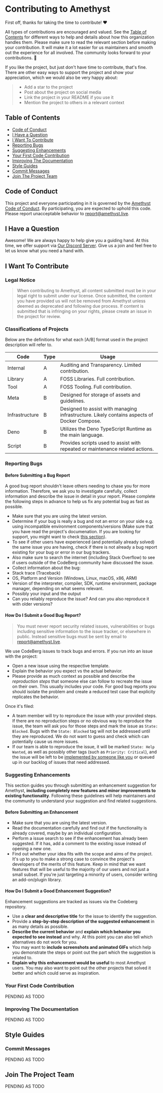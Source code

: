 # Contributing to Amethyst

First off, thanks for taking the time to contribute! ❤️

All types of contributions are encouraged and valued. See the
[Table of Contents](#table-of-contents) for different ways to help and details
about how this organization handles them. Please make sure to read the relevant
section before making your contribution. It will make it a lot easier for us
maintainers and smooth out the experience for all involved. The community looks
forward to your contributions. 🎉

If you like the project, but just don't have time to contribute, that's fine.
There are other easy ways to support the project and show your appreciation,
which we would also be very happy about:

> - Add a star to the project
> - Post about the project on social media
> - Link the project in your README if you use it
> - Mention the project to others in a relevant context

## Table of Contents

- [Code of Conduct](#code-of-conduct)
- [I Have a Question](#i-have-a-question)
- [I Want To Contribute](#i-want-to-contribute)
- [Reporting Bugs](#reporting-bugs)
- [Suggesting Enhancements](#suggesting-enhancements)
- [Your First Code Contribution](#your-first-code-contribution)
- [Improving The Documentation](#improving-the-documentation)
- [Style Guides](#style-guides)
- [Commit Messages](#commit-messages)
- [Join The Project Team](#join-the-project-team)

## Code of Conduct

This project and everyone participating in it is governed by the
[Amethyst Code of Conduct](./CODE_OF_CONDUCT.md). By participating, you are
expected to uphold this code. Please report unacceptable behavior to
[report@amethyst.live](mailto:report@amethyst.live).

## I Have a Question

Awesome! We are always happy to help give you a guiding hand. At this time, we
offer support via [Our Discord Server](https://invite-to.amethyst.live). Give us
a join and feel free to let us know what you need a hand with.

## I Want To Contribute

### Legal Notice

> When contributing to Amethyst, all content submitted must be in your legal
> right to submit under our license. Once submitted, the content you have
> provided us will not be removed from Amethyst unless deemed as deprecated and
> following due process. If content is submitted that is infringing on your
> rights, please create an issue in the project for review.

### Classifications of Projects

Below are the definitions for what each [A/B] format used in the project description will refer to.

| Code           | Type | Usage                                                                                       |
|----------------|------|---------------------------------------------------------------------------------------------|
| Internal       | A    | Auditing and Transparency. Limited contribution.                                            |
| Library        | A    | FOSS Libraries. Full contribution.                                                          |
| Tool           | A    | FOSS Tooling. Full contribution.                                                            |
| Meta           | B    | Designed for storage of assets and guidelines.                                              |
| Infrastructure | B    | Designed to assist with managing infrastructure. Likely contains aspects of Docker Compose. |
| Deno           | B    | Utilizes the Deno TypeScript Runtime as the main language.                                  |
| Script         | B    | Provides scripts used to assist with repeated or maintenance related actions.               |

### Reporting Bugs

#### Before Submitting a Bug Report

A good bug report shouldn't leave others needing to chase you for more
information. Therefore, we ask you to investigate carefully, collect information
and describe the issue in detail in your report. Please complete the following
steps in advance to help us fix any potential bug as fast as possible.

- Make sure that you are using the latest version.
- Determine if your bug is really a bug and not an error on your side e.g. using
  incompatible environment components/versions (Make sure that you have read the
  project's documenation. If you are looking for support, you might want to
  check [this section](#i-have-a-question)).
- To see if other users have experienced (and potentially already solved) the
  same issue you are having, check if there is not already a bug report existing
  for your bug or error in our bug trackers.
- Also make sure to search the internet (including Stack Overflow) to see if
  users outside of the CodeBerg community have discussed the issue.
- Collect information about the bug:
- Stack trace (Traceback)
- OS, Platform and Version (Windows, Linux, macOS, x86, ARM)
- Version of the interpreter, compiler, SDK, runtime environment, package
  manager, depending on what seems relevant.
- Possibly your input and the output
- Can you reliably reproduce the issue? And can you also reproduce it with older
  versions?

#### How Do I Submit a Good Bug Report?

> You must never report security related issues, vulnerabilities or bugs
> including sensitive information to the issue tracker, or elsewhere in public.
> Instead sensitive bugs must be sent by email to
> [report@amethyst.live](mailto:report@amethyst.live).

We use CodeBerg issues to track bugs and errors. If you run into an issue with the
project:

- Open a new issue using the respective template.
- Explain the behavior you expect vs the actual behavior.
- Please provide as much context as possible and describe the _reproduction
  steps_ that someone else can follow to recreate the issue on their own. This
  usually includes your code. For good bug reports you should isolate the
  problem and create a reduced test case that explicity replicates the behavior.

Once it's filed:

- A team member will try to reproduce the issue with your provided steps. If
  there are no reproduction steps or no obvious way to reproduce the issue, the
  team will ask you for those steps and mark the issue as `State: Blocked`. Bugs
  with the `State: Blocked` tag will not be addressed until they are reproduced.
  We do not want to guess and check which can potentially cause us more issues.
- If our team is able to reproduce the issue, it will be marked
  `State: Help Wanted`, as well as possibly other tags (such as
  `Priority: Critical`), and the issue will be left to be
  [implemented by someone like you](#your-first-code-contribution) or queued up
  in our backlog of issues that need addressed.

### Suggesting Enhancements

This section guides you through submitting an enhancement suggestion for
Amethyst, **including completely new features and minor improvements to existing
functionality**. Following these guidelines will help maintainers and the
community to understand your suggestion and find related suggestions.

#### Before Submitting an Enhancement

- Make sure that you are using the latest version.
- Read the documentation carefully and find out if the functionality is already
  covered, maybe by an individual configuration.
- Perform a issue search to see if the enhancement has already been suggested.
  If it has, add a comment to the existing issue instead of opening a new one.
- Find out whether your idea fits with the scope and aims of the project. It's
  up to you to make a strong case to convince the project's developers of the
  merits of this feature. Keep in mind that we want features that will be useful
  to the majority of our users and not just a small subset. If you're just
  targeting a minority of users, consider writing an add-on/plugin library.

#### How Do I Submit a Good Enhancement Suggestion?

Enhancement suggestions are tracked as issues via the Codeberg repository.

- Use a **clear and descriptive title** for the issue to identify the
  suggestion.
- Provide a **step-by-step description of the suggested enhancement** in as many
  details as possible.
- **Describe the current behavior** and **explain which behavior you expected to
  see instead** and why. At this point you can also tell which alternatives do
  not work for you.
- You may want to **include screenshots and animated GIFs** which help you
  demonstrate the steps or point out the part which the suggestion is related
  to.
- **Explain why this enhancement would be useful** to most Amethyst users. You
  may also want to point out the other projects that solved it better and which
  could serve as inspiration.

### Your First Code Contribution

PENDING AS TODO

<!-- TODO
include Setup of env, IDE and typical getting started instructions?

-->

### Improving The Documentation

PENDING AS TODO

<!-- TODO
Updating, improving and correcting the documentation

-->

## Style Guides

### Commit Messages

PENDING AS TODO

<!-- TODO

-->

## Join The Project Team

PENDING AS TODO

<!-- TODO -->
